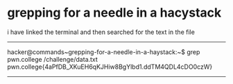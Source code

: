 # grepping for a needle in a hacystack
i have linked the terminal and then searched for the text in the file 

***
hacker@commands~grepping-for-a-needle-in-a-haystack:~$ grep pwn.college /challenge/data.txt
pwn.college{4aPfDB_XKuEH6qKJHiw8BgYlbd1.ddTM4QDL4cDO0czW}
***
